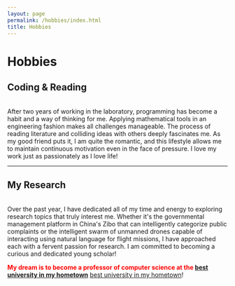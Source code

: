 ```yaml
---
layout: page
permalink: /hobbies/index.html
title: Hobbies
---
```


# Hobbies

## Coding & Reading

<!-- <div class="third">
<img src="/images/prelection1.JPG">
<img src="/images/speech1.JPG">
<img src="/images/speech3.JPG"> -->

<br>After two years of working in the laboratory, programming has become a habit and a way of thinking for me. Applying mathematical tools in an engineering fashion makes all challenges manageable. The process of reading literature and colliding ideas with others deeply fascinates me. As my good friend puts it, I am quite the romantic, and this lifestyle allows me to maintain continuous motivation even in the face of pressure. I love my work just as passionately as I love life!

---

## My Research

<br>Over the past year, I have dedicated all of my time and energy to exploring research topics that truly interest me. Whether it's the governmental management platform in China's Zibo that can intelligently categorize public complaints or the intelligent swarm of unmanned drones capable of interacting using natural language for flight missions, I have approached each with a fervent passion for research. I am committed to becoming a curious and dedicated young scholar!

**<font color='red'>My dream is to become a professor of computer science at the [best university in my hometown](https://www.sdu.edu.cn/)</font>** 
[best university in my hometown](https://www.sdu.edu.cn/)!






